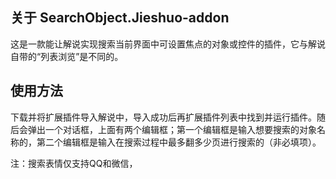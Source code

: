 ## 关于 SearchObject.Jieshuo-addon

这是一款能让解说实现搜索当前界面中可设置焦点的对象或控件的插件，它与解说自带的“列表浏览”是不同的。

## 使用方法

下载并将扩展插件导入解说中，导入成功后再扩展插件列表中找到并运行插件。随后会弹出一个对话框，上面有两个编辑框；第一个编辑框是输入想要搜索的对象名称的，第二个编辑框是输入在搜索过程中最多翻多少页进行搜索的（非必填项）。

注：搜索表情仅支持QQ和微信，
